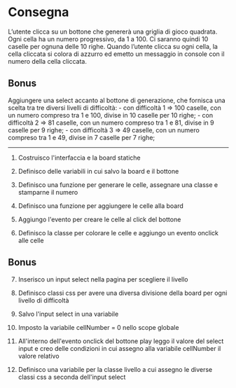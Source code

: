 # Consegna
L’utente clicca su un bottone che genererà una griglia di gioco quadrata. Ogni cella ha un numero progressivo, da 1 a 100. Ci saranno quindi 10 caselle per ognuna delle 10 righe. Quando l’utente clicca su ogni cella, la cella cliccata si colora di azzurro ed emetto un messaggio in console con il numero della cella cliccata.

## Bonus
Aggiungere una select accanto al bottone di generazione, che fornisca una scelta tra tre diversi livelli di difficoltà:
    - con difficoltà 1 => 100 caselle, con un numero compreso tra 1 e 100, divise in 10 caselle per 10 righe;
    - con difficoltà 2 => 81 caselle, con un numero compreso tra 1 e 81, divise in 9 caselle per 9 righe;
    - con difficoltà 3 => 49 caselle, con un numero compreso tra 1 e 49, divise in 7 caselle per 7 righe;

***

1. Costruisco l'interfaccia e la board statiche 

2. Definisco delle variabili in cui salvo la board e il bottone

3. Definisco una funzione per generare le celle, assegnare una classe e stamparne il numero 

4. Definisco una funzione per aggiungere le celle alla board 

5. Aggiungo l'evento per creare le celle al click del bottone

6. Definisco la classe per colorare le celle e aggiungo un evento onclick alle celle

## Bonus 

7. Inserisco un input select nella pagina per scegliere il livello

8. Definisco classi css per avere una diversa divisione della board per ogni livello di difficoltà

9. Salvo l'input select in una variabile

10.  Imposto la variabile cellNumber = 0 nello scope globale 

11. All'interno dell'evento onclick del bottone play leggo il valore del select input e creo delle condizioni in cui assegno alla variabile cellNumber il valore relativo

12. Definisco una variabile per la classe livello a cui assegno le diverse classi css a seconda dell'input select